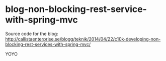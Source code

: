 blog-non-blocking-rest-service-with-spring-mvc
==============================================

Source code for the blog: http://callistaenterprise.se/blogg/teknik/2014/04/22/c10k-developing-non-blocking-rest-services-with-spring-mvc/



YOYO
